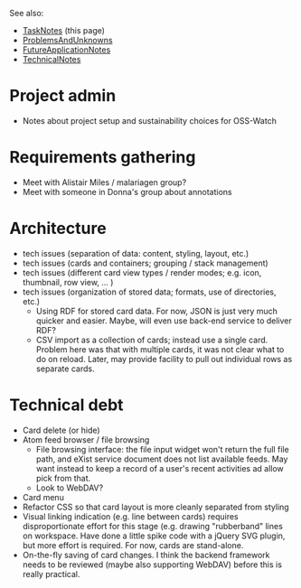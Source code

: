 See also:
  * [TaskNotes](TaskNotes.md) (this page)
  * [ProblemsAndUnknowns](ProblemsAndUnknowns.md)
  * [FutureApplicationNotes](FutureApplicationNotes.md)
  * [TechnicalNotes](TechnicalNotes.md)

# Project admin #

  * Notes about project setup and sustainability choices for OSS-Watch

# Requirements gathering #

  * Meet with Alistair Miles / malariagen group?
  * Meet with someone in Donna's group about annotations

# Architecture #

  * tech issues (separation of data: content, styling, layout, etc.)
  * tech issues (cards and containers; grouping / stack management)
  * tech issues (different card view types / render modes; e.g. icon, thumbnail, row view, ... )
  * tech issues (organization of stored data; formats, use of directories, etc.)
    * Using RDF for stored card data.  For now, JSON is just very much quicker and easier.  Maybe, will even use back-end service to deliver RDF?
    * CSV import as a collection of cards;  instead use a single card.  Problem here was that with multiple cards, it was not clear what to do on reload.  Later, may provide facility to pull out individual rows as separate cards.

# Technical debt #

  * Card delete (or hide)
  * Atom feed browser / file browsing
    * File browsing interface:  the file input widget won't return the full file path, and eXist service document does not list available feeds.  May want instead to keep a record of a user's recent activities ad allow pick from that.
    * Look to WebDAV?
  * Card menu
  * Refactor CSS so that card layout is more cleanly separated from styling
  * Visual linking indication (e.g. line between cards) requires disproportionate effort for this stage (e.g. drawing "rubberband" lines on workspace.  Have done a little spike code with a jQuery SVG plugin, but more effort is required. For now, cards are stand-alone.
  * On-the-fly saving of card changes.  I think the backend framework needs to be reviewed (maybe also supporting WebDAV) before this is really practical.